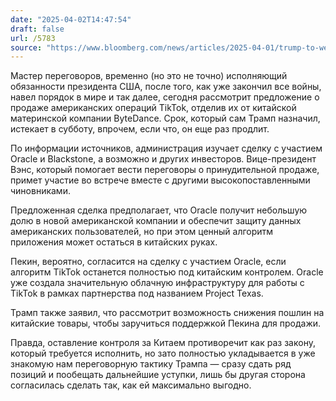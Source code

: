 ```yaml
---
date: "2025-04-02T14:47:54"
draft: false
url: /5783
source: "https://www.bloomberg.com/news/articles/2025-04-01/trump-to-weigh-plans-for-tiktok-sale-at-meeting-on-wednesday"
---
```


Мастер переговоров, временно (но это не точно) исполняющий обязанности президента США, после того, как уже закончил все войны, навел порядок в мире и так далее, сегодня рассмотрит предложение о продаже американских операций TikTok, отделив их от китайской материнской компании ByteDance. Срок, который сам Трамп назначил, истекает в субботу, впрочем, если что, он еще раз продлит.

По информации источников, администрация изучает сделку с участием Oracle и Blackstone, а возможно и других инвесторов. Вице-президент Вэнс, который помогает вести переговоры о принудительной продаже, примет участие во встрече вместе с другими высокопоставленными чиновниками.

Предложенная сделка предполагает, что Oracle получит небольшую долю в новой американской компании и обеспечит защиту данных американских пользователей, но при этом ценный алгоритм приложения может остаться в китайских руках.

Пекин, вероятно, согласится на сделку с участием Oracle, если алгоритм TikTok останется полностью под китайским контролем. Oracle уже создала значительную облачную инфраструктуру для работы с TikTok в рамках партнерства под названием Project Texas.

Трамп также заявил, что рассмотрит возможность снижения пошлин на китайские товары, чтобы заручиться поддержкой Пекина для продажи.

Правда, оставление контроля за Китаем противоречит как раз закону, который требуется исполнить, но зато полностью укладывается в уже знакомую нам переговорную тактику Трампа — сразу сдать ряд позиций и пообещать дальнейшие уступки, лишь бы другая сторона согласилась сделать так, как ей максимально выгодно.